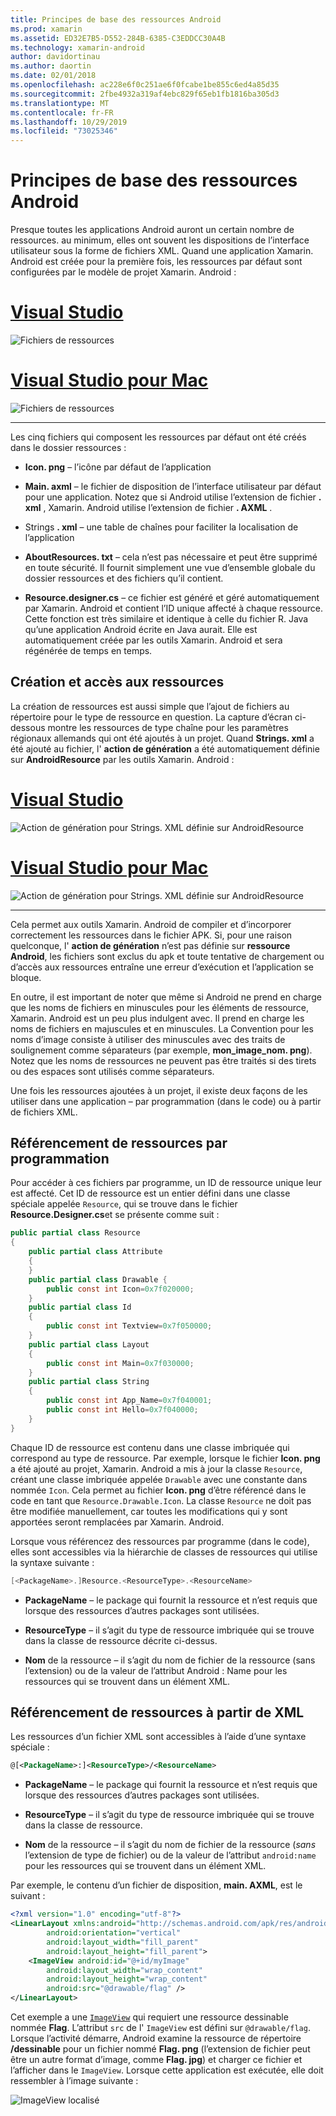 ```yaml
---
title: Principes de base des ressources Android
ms.prod: xamarin
ms.assetid: ED32E7B5-D552-284B-6385-C3EDDCC30A4B
ms.technology: xamarin-android
author: davidortinau
ms.author: daortin
ms.date: 02/01/2018
ms.openlocfilehash: ac228e6f0c251ae6f0fcabe1be855c6ed4a85d35
ms.sourcegitcommit: 2fbe4932a319af4ebc829f65eb1fb1816ba305d3
ms.translationtype: MT
ms.contentlocale: fr-FR
ms.lasthandoff: 10/29/2019
ms.locfileid: "73025346"
---
```

# <a name="android-resource-basics"></a>Principes de base des ressources Android

Presque toutes les applications Android auront un certain nombre de ressources. au minimum, elles ont souvent les dispositions de l’interface utilisateur sous la forme de fichiers XML. Quand une application Xamarin. Android est créée pour la première fois, les ressources par défaut sont configurées par le modèle de projet Xamarin. Android :

# <a name="visual-studiotabwindows"></a>[Visual Studio](#tab/windows)

![Fichiers de ressources](android-resource-basics-images/01-resource-files-vs.png)

# <a name="visual-studio-for-mactabmacos"></a>[Visual Studio pour Mac](#tab/macos)

![Fichiers de ressources](android-resource-basics-images/01-resource-files-xs.png)

-----

Les cinq fichiers qui composent les ressources par défaut ont été créés dans le dossier ressources :

- **Icon. png** &ndash; l’icône par défaut de l’application

- **Main. axml** &ndash; le fichier de disposition de l’interface utilisateur par défaut pour une application. Notez que si Android utilise l’extension de fichier **. xml** , Xamarin. Android utilise l’extension de fichier **. AXML** .

- Strings **. xml** &ndash; une table de chaînes pour faciliter la localisation de l’application

- **AboutResources. txt** &ndash; cela n’est pas nécessaire et peut être supprimé en toute sécurité. Il fournit simplement une vue d’ensemble globale du dossier ressources et des fichiers qu’il contient.

- **Resource.designer.cs** &ndash; ce fichier est généré et géré automatiquement par Xamarin. Android et contient l’ID unique affecté à chaque ressource. Cette fonction est très similaire et identique à celle du fichier R. Java qu’une application Android écrite en Java aurait. Elle est automatiquement créée par les outils Xamarin. Android et sera régénérée de temps en temps.

## <a name="creating-and-accessing-resources"></a>Création et accès aux ressources

La création de ressources est aussi simple que l’ajout de fichiers au répertoire pour le type de ressource en question. La capture d’écran ci-dessous montre les ressources de type chaîne pour les paramètres régionaux allemands qui ont été ajoutés à un projet. Quand **Strings. xml** a été ajouté au fichier, l' **action de génération** a été automatiquement définie sur **AndroidResource** par les outils Xamarin. Android :

# <a name="visual-studiotabwindows"></a>[Visual Studio](#tab/windows)

![Action de génération pour Strings. XML définie sur AndroidResource](android-resource-basics-images/02-build-action-vs.png)

# <a name="visual-studio-for-mactabmacos"></a>[Visual Studio pour Mac](#tab/macos)

![Action de génération pour Strings. XML définie sur AndroidResource](android-resource-basics-images/02-build-action-xs.png)

-----

Cela permet aux outils Xamarin. Android de compiler et d’incorporer correctement les ressources dans le fichier APK. Si, pour une raison quelconque, l' **action de génération** n’est pas définie sur **ressource Android**, les fichiers sont exclus du apk et toute tentative de chargement ou d’accès aux ressources entraîne une erreur d’exécution et l’application se bloque.

En outre, il est important de noter que même si Android ne prend en charge que les noms de fichiers en minuscules pour les éléments de ressource, Xamarin. Android est un peu plus indulgent avec. Il prend en charge les noms de fichiers en majuscules et en minuscules. La Convention pour les noms d’image consiste à utiliser des minuscules avec des traits de soulignement comme séparateurs (par exemple, **mon\_image\_nom. png**). Notez que les noms de ressources ne peuvent pas être traités si des tirets ou des espaces sont utilisés comme séparateurs.

Une fois les ressources ajoutées à un projet, il existe deux façons de les utiliser dans une application &ndash; par programmation (dans le code) ou à partir de fichiers XML.

## <a name="referencing-resources-programmatically"></a>Référencement de ressources par programmation

Pour accéder à ces fichiers par programme, un ID de ressource unique leur est affecté. Cet ID de ressource est un entier défini dans une classe spéciale appelée `Resource`, qui se trouve dans le fichier **Resource.Designer.cs**et se présente comme suit :

```csharp
public partial class Resource
{
    public partial class Attribute
    {
    }
    public partial class Drawable {
        public const int Icon=0x7f020000;
    }
    public partial class Id
    {
        public const int Textview=0x7f050000;
    }
    public partial class Layout
    {
        public const int Main=0x7f030000;
    }
    public partial class String
    {
        public const int App_Name=0x7f040001;
        public const int Hello=0x7f040000;
    }
}
```

Chaque ID de ressource est contenu dans une classe imbriquée qui correspond au type de ressource. Par exemple, lorsque le fichier **Icon. png** a été ajouté au projet, Xamarin. Android a mis à jour la classe `Resource`, créant une classe imbriquée appelée `Drawable` avec une constante dans nommée `Icon`.
Cela permet au fichier **Icon. png** d’être référencé dans le code en tant que `Resource.Drawable.Icon`. La classe `Resource` ne doit pas être modifiée manuellement, car toutes les modifications qui y sont apportées seront remplacées par Xamarin. Android.

Lorsque vous référencez des ressources par programme (dans le code), elles sont accessibles via la hiérarchie de classes de ressources qui utilise la syntaxe suivante :

```csharp
[<PackageName>.]Resource.<ResourceType>.<ResourceName>
```

- **PackageName** &ndash; le package qui fournit la ressource et n’est requis que lorsque des ressources d’autres packages sont utilisées.

- **ResourceType** &ndash; il s’agit du type de ressource imbriquée qui se trouve dans la classe de ressource décrite ci-dessus.

- **Nom** de la ressource &ndash; il s’agit du nom de fichier de la ressource (sans l’extension) ou de la valeur de l’attribut Android : Name pour les ressources qui se trouvent dans un élément XML.

## <a name="referencing-resources-from-xml"></a>Référencement de ressources à partir de XML

Les ressources d’un fichier XML sont accessibles à l’aide d’une syntaxe spéciale :

```xml
@[<PackageName>:]<ResourceType>/<ResourceName>
```

- **PackageName** &ndash; le package qui fournit la ressource et n’est requis que lorsque des ressources d’autres packages sont utilisées.

- **ResourceType** &ndash; il s’agit du type de ressource imbriquée qui se trouve dans la classe de ressource.

- **Nom** de la ressource &ndash; il s’agit du nom de fichier de la ressource (*sans* l’extension de type de fichier) ou de la valeur de l’attribut `android:name` pour les ressources qui se trouvent dans un élément XML.

Par exemple, le contenu d’un fichier de disposition, **main. AXML**, est le suivant :

```xml
<?xml version="1.0" encoding="utf-8"?>
<LinearLayout xmlns:android="http://schemas.android.com/apk/res/android"
        android:orientation="vertical"
        android:layout_width="fill_parent"
        android:layout_height="fill_parent">
    <ImageView android:id="@+id/myImage"
        android:layout_width="wrap_content"
        android:layout_height="wrap_content"
        android:src="@drawable/flag" />
</LinearLayout>
```

Cet exemple a une [`ImageView`](https://github.com/xamarin/recipes/tree/master/Recipes/android/controls/imageview) qui requiert une ressource dessinable nommée **Flag**. L’attribut `src` de l' `ImageView` est défini sur `@drawable/flag`. Lorsque l’activité démarre, Android examine la ressource de répertoire **/dessinable** pour un fichier nommé **Flag. png** (l’extension de fichier peut être un autre format d’image, comme **Flag. jpg**) et charger ce fichier et l’afficher dans le `ImageView`.
Lorsque cette application est exécutée, elle doit ressembler à l’image suivante :

![ImageView localisé](android-resource-basics-images/03-localized-screenshot.png)
